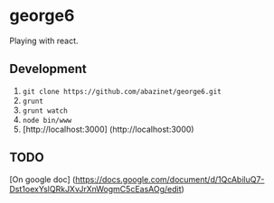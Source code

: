 george6
=======

Playing with react.

Development
-----------

1. ``git clone https://github.com/abazinet/george6.git``
2. ``grunt``
3. ``grunt watch``
4. ``node bin/www``
5. [http://localhost:3000] (http://localhost:3000)

TODO
----
[On google doc] (https://docs.google.com/document/d/1QcAbiluQ7-Dst1oexYslQRkJXvJrXnWogmC5cEasAOg/edit)
